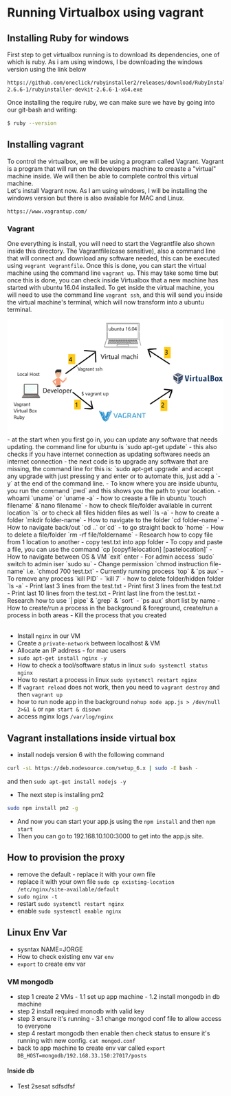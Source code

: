 # Running Virtualbox using vagrant
## Installing Ruby for windows
First step to get virtualbox running is to download its dependencies, one of which is ruby. As i am using windows, I be downloading the windows version using the link below
```
https://github.com/oneclick/rubyinstaller2/releases/download/RubyInstaller-2.6.6-1/rubyinstaller-devkit-2.6.6-1-x64.exe
```
Once installing the require ruby, we can make sure we have by going into our git-bash and writing:
```bash
$ ruby --version
```
## Installing vagrant
To control the virtualbox, we will be using a program called Vagrant. Vagrant is a program that will run on the developers machine to creaste a "virtual" machine inside. We will then be able to complete control this virtual machine. <br/>
Let's install Vagrant now. As I am using windows, I will be installing the windows version but there is also available for MAC and Linux. 
```
https://www.vagrantup.com/
```


### Vagrant
One everything is install, you will need to start the Vegrantfile also shown inside this directory. The Vagrantfile(case sensitive), also a command line that will connect and download any software needed, this can be executed using `vegrant Vegrantfile`. Once this is done, you can start the virtual machine using the command line `vagrant up`. This may take some time but once this is done, you can check inside Virtualbox that a new machine has started with ubuntu 16.04 installed. To get inside the virtual machine, you will need to use the command line `vagrant ssh`, and this will send you inside the virtual machine's terminal, which will now transform into a ubuntu terminal.

<img src = "./Screenshot_1.png"/>
- at the start when you first go in, you can update any software that needs updating. the command line for ubuntu is `sudo apt-get update` - this also checks if you have internet connection as updating softwares needs an internet connection
- the next code is to upgrade any software that are missing, the command line for this is: `sudo apt-get upgrade` and accept any upgrade with just pressing y and enter or to automate this, just add a `-y` at the end of the command line.
- To know where you are inside ubuntu, you run the command `pwd` and this shows you the path to your location.
- whoami `uname` or `uname -a`
- how to creaste a file in ubuntu `touch filename` &`nano filename`
- how to check file/folder available in current location `ls` or to check all files hidden files as well `ls -a`
- how to create a folder `mkdir folder-name`
- How to navigate to the folder `cd folder-name`
- How to navigate back/out `cd ..` or`cd` - to go straight back to `home`
- How to delete a file/folder `rm -rf file/foldername`
- Research how to copy file from 1 location to another
- copy test.txt into app folder
- To copy and paste a file, you can use the command `cp [copyfilelocation] [pastelocation]`
- How to navigate between OS & VM `exit` enter
- For admin access `sudo` switch to admin iser `sudo su`
- Change permission `chmod instruction file-name` i.e. `chmod 700 test.txt`
- Currently running process `top` & `ps aux`
- To remove any process `kill PID` - `kill 7`
- how to delete folder/hidden folder `ls -a`
- Print last 3 lines from the test.txt
- Print first 3 lines from the test.txt
- Print last 10 lines from the test.txt
- Print last line from the test.txt
- Research how to use `| pipe` & `grep` & `sort`
- `ps aux` short list by name 
- How to create/run a process in the background & foreground, create/run a process in both areas
- Kill the process that you created <br/>
<br/>

- Install `nginx` in our VM
- Create a `private-network` between localhost & VM
- Allocate an IP address - for mac users
- `sudo apt-get install nginx -y`
- How to check a tool/software status in linux `sudo systemctl status nginx`
- How to restart a process in linux `sudo systemctl restart nginx`
- If `vagrant reload` does not work, then you need to `vagrant destroy` and then `vagrant up`
- how to run node app in the background `nohup node app.js > /dev/null 2>&1 &` or `npm start & disown`
- access nginx logs `/var/log/nginx`


## Vagrant installations inside virtual box
- install nodejs version 6 with the following command
```bash
curl -sL https://deb.nodesource.com/setup_6.x | sudo -E bash -
```
and then `sudo apt-get install nodejs -y`
- The next step is installing pm2
```bash
sudo npm install pm2 -g
```
- And now you can start your app.js using the `npm install` and then `npm start`
- Then you can go to 192.168.10.100:3000 to get into the app.js site.


## How to provision the proxy
- remove the default - replace it with your own file
- replace it with your own file `sudo cp existing-location /etc/nginx/site-available/default`
- `sudo nginx -t`
- restart `sudo systemctl restart nginx`
- enable `sudo systemctl enable nginx`

## Linux Env Var
- sysntax NAME=JORGE
- How to check existing env var `env`
- `export` to create env var

### VM mongodb

- step 1 create 2 VMs - 1.1 set up app machine - 1.2 install mongodb in db machine
- step 2 install required monodb with valid key
- step 3 ensure it's running - 3.1 change mongod conf file to allow access to everyone
- step 4 restart mongodb then enable then check status to ensure it's running with new config. `cat mongod.conf`
- back to app machine to create env var called `export DB_HOST=mongodb/192.168.33.150:27017/posts`

#### Inside db
- Test 2sesat sdfsdfsf